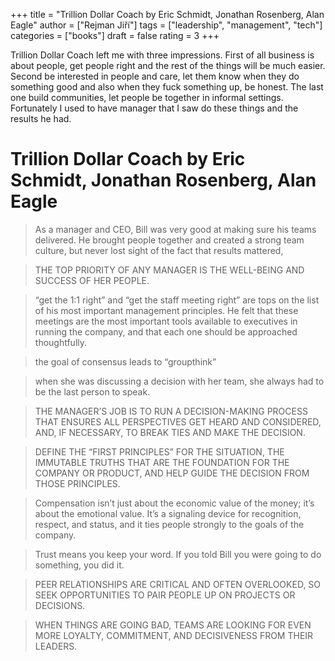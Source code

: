 +++
title = "Trillion Dollar Coach by Eric Schmidt, Jonathan Rosenberg, Alan Eagle"
author = ["Rejman Jiří"]
tags = ["leadership", "management", "tech"]
categories = ["books"]
draft = false
rating = 3
+++

Trillion Dollar Coach left me with three impressions. First of all business is about people, get people right and the rest of the things will be much easier. Second be interested in people and care, let them know when they do something good and also when they fuck something up, be honest. The last one build communities, let people be together in informal settings. Fortunately I used to have manager that I saw do these things and the results he had.

<!--more-->

# Trillion Dollar Coach by Eric Schmidt, Jonathan Rosenberg, Alan Eagle

> As a manager and CEO, Bill was very good at making sure his teams delivered. He brought people together and created a strong team culture, but never lost sight of the fact that results mattered,

> THE TOP PRIORITY OF ANY MANAGER IS THE WELL-BEING AND SUCCESS OF HER PEOPLE.

> “get the 1:1 right” and “get the staff meeting right” are tops on the list of his most important management principles. He felt that these meetings are the most important tools available to executives in running the company, and that each one should be approached thoughtfully.

> the goal of consensus leads to “groupthink”

> when she was discussing a decision with her team, she always had to be the last person to speak.

> THE MANAGER’S JOB IS TO RUN A DECISION-MAKING PROCESS THAT ENSURES ALL PERSPECTIVES GET HEARD AND CONSIDERED, AND, IF NECESSARY, TO BREAK TIES AND MAKE THE DECISION.

> DEFINE THE “FIRST PRINCIPLES” FOR THE SITUATION, THE IMMUTABLE TRUTHS THAT ARE THE FOUNDATION FOR THE COMPANY OR PRODUCT, AND HELP GUIDE THE DECISION FROM THOSE PRINCIPLES.

> Compensation isn’t just about the economic value of the money; it’s about the emotional value. It’s a signaling device for recognition, respect, and status, and it ties people strongly to the goals of the company.

> Trust means you keep your word. If you told Bill you were going to do something, you did it.

> PEER RELATIONSHIPS ARE CRITICAL AND OFTEN OVERLOOKED, SO SEEK OPPORTUNITIES TO PAIR PEOPLE UP ON PROJECTS OR DECISIONS.

> WHEN THINGS ARE GOING BAD, TEAMS ARE LOOKING FOR EVEN MORE LOYALTY, COMMITMENT, AND DECISIVENESS FROM THEIR LEADERS.


